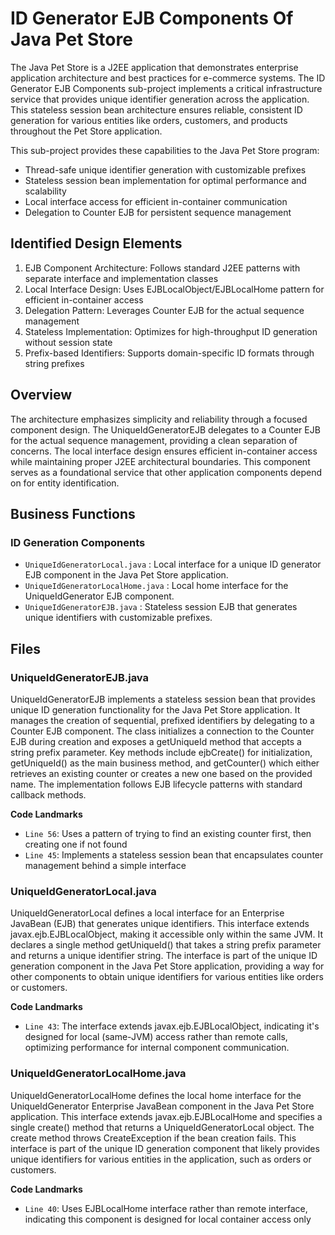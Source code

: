 # ID Generator EJB Components Of Java Pet Store

The Java Pet Store is a J2EE application that demonstrates enterprise application architecture and best practices for e-commerce systems. The ID Generator EJB Components sub-project implements a critical infrastructure service that provides unique identifier generation across the application. This stateless session bean architecture ensures reliable, consistent ID generation for various entities like orders, customers, and products throughout the Pet Store application.

This sub-project provides these capabilities to the Java Pet Store program:

- Thread-safe unique identifier generation with customizable prefixes
- Stateless session bean implementation for optimal performance and scalability
- Local interface access for efficient in-container communication
- Delegation to Counter EJB for persistent sequence management

## Identified Design Elements

1. EJB Component Architecture: Follows standard J2EE patterns with separate interface and implementation classes
2. Local Interface Design: Uses EJBLocalObject/EJBLocalHome pattern for efficient in-container access
3. Delegation Pattern: Leverages Counter EJB for the actual sequence management
4. Stateless Implementation: Optimizes for high-throughput ID generation without session state
5. Prefix-based Identifiers: Supports domain-specific ID formats through string prefixes

## Overview
The architecture emphasizes simplicity and reliability through a focused component design. The UniqueIdGeneratorEJB delegates to a Counter EJB for the actual sequence management, providing a clean separation of concerns. The local interface design ensures efficient in-container access while maintaining proper J2EE architectural boundaries. This component serves as a foundational service that other application components depend on for entity identification.

## Business Functions

### ID Generation Components
- `UniqueIdGeneratorLocal.java` : Local interface for a unique ID generator EJB component in the Java Pet Store application.
- `UniqueIdGeneratorLocalHome.java` : Local home interface for the UniqueIdGenerator EJB component.
- `UniqueIdGeneratorEJB.java` : Stateless session EJB that generates unique identifiers with customizable prefixes.

## Files
### UniqueIdGeneratorEJB.java

UniqueIdGeneratorEJB implements a stateless session bean that provides unique ID generation functionality for the Java Pet Store application. It manages the creation of sequential, prefixed identifiers by delegating to a Counter EJB component. The class initializes a connection to the Counter EJB during creation and exposes a getUniqueId method that accepts a string prefix parameter. Key methods include ejbCreate() for initialization, getUniqueId() as the main business method, and getCounter() which either retrieves an existing counter or creates a new one based on the provided name. The implementation follows EJB lifecycle patterns with standard callback methods.

 **Code Landmarks**
- `Line 56`: Uses a pattern of trying to find an existing counter first, then creating one if not found
- `Line 45`: Implements a stateless session bean that encapsulates counter management behind a simple interface
### UniqueIdGeneratorLocal.java

UniqueIdGeneratorLocal defines a local interface for an Enterprise JavaBean (EJB) that generates unique identifiers. This interface extends javax.ejb.EJBLocalObject, making it accessible only within the same JVM. It declares a single method getUniqueId() that takes a string prefix parameter and returns a unique identifier string. The interface is part of the unique ID generation component in the Java Pet Store application, providing a way for other components to obtain unique identifiers for various entities like orders or customers.

 **Code Landmarks**
- `Line 43`: The interface extends javax.ejb.EJBLocalObject, indicating it's designed for local (same-JVM) access rather than remote calls, optimizing performance for internal component communication.
### UniqueIdGeneratorLocalHome.java

UniqueIdGeneratorLocalHome defines the local home interface for the UniqueIdGenerator Enterprise JavaBean component in the Java Pet Store application. This interface extends javax.ejb.EJBLocalHome and specifies a single create() method that returns a UniqueIdGeneratorLocal object. The create method throws CreateException if the bean creation fails. This interface is part of the unique ID generation component that likely provides unique identifiers for various entities in the application, such as orders or customers.

 **Code Landmarks**
- `Line 40`: Uses EJBLocalHome interface rather than remote interface, indicating this component is designed for local container access only

[Generated by the Sage AI expert workbench: 2025-03-29 21:37:00  https://sage-tech.ai/workbench]: #